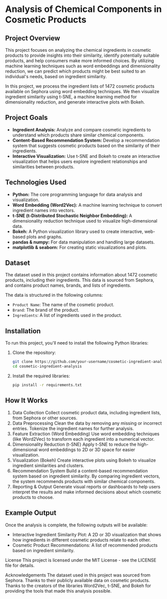# Analysis of Chemical Components in Cosmetic Products

## Project Overview

This project focuses on analyzing the chemical ingredients in cosmetic products to provide insights into their similarity, identify potentially suitable products, and help consumers make more informed choices. By utilizing machine learning techniques such as word embeddings and dimensionality reduction, we can predict which products might be best suited to an individual's needs, based on ingredient similarity.

In this project, we process the ingredient lists of 1472 cosmetic products available on Sephora using word embedding techniques. We then visualize ingredient similarity using t-SNE, a machine learning method for dimensionality reduction, and generate interactive plots with Bokeh.

## Project Goals

- **Ingredient Analysis:** Analyze and compare cosmetic ingredients to understand which products share similar chemical components.
- **Content-Based Recommendation System:** Develop a recommendation system that suggests cosmetic products based on the similarity of their ingredients.
- **Interactive Visualization:** Use t-SNE and Bokeh to create an interactive visualization that helps users explore ingredient relationships and similarities between products.

## Technologies Used

- **Python:** The core programming language for data analysis and visualization.
- **Word Embedding (Word2Vec):** A machine learning technique to convert ingredient names into vectors.
- **t-SNE (t-Distributed Stochastic Neighbor Embedding):** A dimensionality reduction technique used to visualize high-dimensional data.
- **Bokeh:** A Python visualization library used to create interactive, web-based plots and graphs.
- **pandas & numpy:** For data manipulation and handling large datasets.
- **matplotlib & seaborn:** For creating static visualizations and plots.

## Dataset

The dataset used in this project contains information about 1472 cosmetic products, including their ingredients. This data is sourced from Sephora, and contains product names, brands, and lists of ingredients.

The data is structured in the following columns:
- `Product Name`: The name of the cosmetic product.
- `Brand`: The brand of the product.
- `Ingredients`: A list of ingredients used in the product.

## Installation

To run this project, you'll need to install the following Python libraries:

1. Clone the repository:
   ```bash
   git clone https://github.com/your-username/cosmetic-ingredient-analysis.git
   cd cosmetic-ingredient-analysis
2. Install the required libraries:
   ```bash
   pip install -r requirements.txt

## How It Works
1. Data Collection
Collect cosmetic product data, including ingredient lists, from Sephora or other sources.
2. Data Preprocessing
Clean the data by removing any missing or incorrect entries.
Tokenize the ingredient names for further analysis.
3. Feature Extraction (Word Embedding)
Use word embedding techniques (like Word2Vec) to transform each ingredient into a numerical vector.
4. Dimensionality Reduction (t-SNE)
Apply t-SNE to reduce the high-dimensional word embeddings to 2D or 3D space for easier visualization.
5. Visualization (Bokeh)
Create interactive plots using Bokeh to visualize ingredient similarities and clusters.
6. Recommendation System
Build a content-based recommendation system based on ingredient similarity. By comparing ingredient vectors, the system recommends products with similar chemical components.
7. Reporting & Output
Generate visual reports or dashboards to help users interpret the results and make informed decisions about which cosmetic products to choose.
  
## Example Output
Once the analysis is complete, the following outputs will be available:

- Interactive Ingredient Similarity Plot: A 2D or 3D visualization that shows how ingredients in different cosmetic products relate to each other.
- Cosmetic Product Recommendations: A list of recommended products based on ingredient similarity.

License
This project is licensed under the MIT License - see the LICENSE file for details.

Acknowledgements
The dataset used in this project was sourced from Sephora. Thanks to their publicly available data on cosmetic products.
Thanks to the creators of the libraries Word2Vec, t-SNE, and Bokeh for providing the tools that made this analysis possible.
